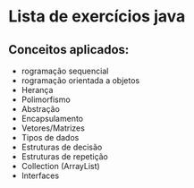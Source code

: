 # Lista de exercícios java

## Conceitos aplicados:
- rogramação sequencial
- rogramação orientada a objetos
- Herança 
- Polimorfismo 
- Abstração 
- Encapsulamento 
- Vetores/Matrizes 
- Tipos de dados 
- Estruturas de decisão 
- Estruturas de repetição 
- Collection (ArrayList)
- Interfaces
